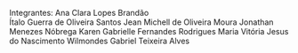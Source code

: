 Integrantes:
Ana Clara Lopes Brandão  
Ítalo Guerra de Oliveira Santos
Jean Michell de Oliveira Moura
Jonathan Menezes Nóbrega
Karen Gabrielle Fernandes Rodrigues
Maria Vitória Jesus do Nascimento
Wilmondes Gabriel Teixeira Alves
